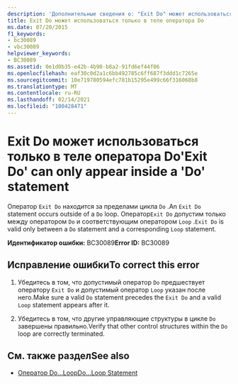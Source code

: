 ```yaml
---
description: 'Дополнительные сведения о: "Exit Do" может использоваться только в операторе "Do"'
title: Exit Do может использоваться только в теле оператора Do
ms.date: 07/20/2015
f1_keywords:
- bc30089
- vbc30089
helpviewer_keywords:
- BC30089
ms.assetid: 0e1d0b35-e42b-4b90-b8a2-91fd6ef44f06
ms.openlocfilehash: eaf30c0d2a1c6bb492785c6ff687f3ddd1c7265e
ms.sourcegitcommit: 10e719780594efc781b15295e499c66f316068b8
ms.translationtype: MT
ms.contentlocale: ru-RU
ms.lasthandoff: 02/14/2021
ms.locfileid: "100428471"
---
```

# <a name="exit-do-can-only-appear-inside-a-do-statement"></a><span data-ttu-id="3382f-103">Exit Do может использоваться только в теле оператора Do</span><span class="sxs-lookup"><span data-stu-id="3382f-103">'Exit Do' can only appear inside a 'Do' statement</span></span>

<span data-ttu-id="3382f-104">Оператор `Exit Do` находится за пределами цикла `Do` .</span><span class="sxs-lookup"><span data-stu-id="3382f-104">An `Exit Do` statement occurs outside of a `Do` loop.</span></span> <span data-ttu-id="3382f-105">Оператор`Exit Do` допустим только между оператором `Do` и соответствующим оператором `Loop` .</span><span class="sxs-lookup"><span data-stu-id="3382f-105">`Exit Do` is valid only between a `Do` statement and a corresponding `Loop` statement.</span></span>  
  
 <span data-ttu-id="3382f-106">**Идентификатор ошибки:** BC30089</span><span class="sxs-lookup"><span data-stu-id="3382f-106">**Error ID:** BC30089</span></span>  
  
## <a name="to-correct-this-error"></a><span data-ttu-id="3382f-107">Исправление ошибки</span><span class="sxs-lookup"><span data-stu-id="3382f-107">To correct this error</span></span>  
  
1. <span data-ttu-id="3382f-108">Убедитесь в том, что допустимый оператор `Do` предшествует оператору `Exit Do` и допустимый оператор `Loop` указан после него.</span><span class="sxs-lookup"><span data-stu-id="3382f-108">Make sure a valid `Do` statement precedes the `Exit Do` and a valid `Loop` statement appears after it.</span></span>  
  
2. <span data-ttu-id="3382f-109">Убедитесь в том, что другие управляющие структуры в цикле `Do` завершены правильно.</span><span class="sxs-lookup"><span data-stu-id="3382f-109">Verify that other control structures within the `Do` loop are correctly terminated.</span></span>  
  
## <a name="see-also"></a><span data-ttu-id="3382f-110">См. также раздел</span><span class="sxs-lookup"><span data-stu-id="3382f-110">See also</span></span>

- [<span data-ttu-id="3382f-111">Оператор Do…Loop</span><span class="sxs-lookup"><span data-stu-id="3382f-111">Do...Loop Statement</span></span>](../language-reference/statements/do-loop-statement.md)
